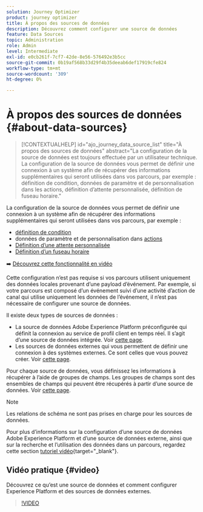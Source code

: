 ```yaml
---
solution: Journey Optimizer
product: journey optimizer
title: À propos des sources de données
description: Découvrez comment configurer une source de données
feature: Data Sources
topic: Administration
role: Admin
level: Intermediate
exl-id: e0cb261f-7cf7-42de-8e56-576492e3b5cc
source-git-commit: 0b19af568b33d29f4b35deeab6def17919cfe824
workflow-type: tm+mt
source-wordcount: '309'
ht-degree: 0%

---
```


# À propos des sources de données {#about-data-sources}

>[!CONTEXTUALHELP]
>id="ajo_journey_data_source_list"
>title="À propos des sources de données"
>abstract="La configuration de la source de données est toujours effectuée par un utilisateur technique. La configuration de la source de données vous permet de définir une connexion à un système afin de récupérer des informations supplémentaires qui seront utilisées dans vos parcours, par exemple : définition de condition, données de paramètre et de personnalisation dans les actions, définition d’attente personnalisée, définition de fuseau horaire."

La configuration de la source de données vous permet de définir une connexion à un système afin de récupérer des informations supplémentaires qui seront utilisées dans vos parcours, par exemple :

* [définition de condition](../building-journeys/condition-activity.md)
* données de paramètre et de personnalisation dans [actions](../action/action.md)
* [Définition d’une attente personnalisée](../building-journeys/wait-activity.md#custom)
* [Définition d’un fuseau horaire](../building-journeys/timezone-management.md)

➡️ [Découvrez cette fonctionnalité en vidéo](#video)

Cette configuration n’est pas requise si vos parcours utilisent uniquement des données locales provenant d’une payload d’événement. Par exemple, si votre parcours est composé d’un événement suivi d’une activité d’action de canal qui utilise uniquement les données de l’événement, il n’est pas nécessaire de configurer une source de données.

Il existe deux types de sources de données :

* La source de données Adobe Experience Platform préconfigurée qui définit la connexion au service de profil client en temps réel. Il s’agit d’une source de données intégrée. Voir [cette page](../datasource/adobe-experience-platform-data-source.md).
* Les sources de données externes qui vous permettent de définir une connexion à des systèmes externes. Ce sont celles que vous pouvez créer. Voir [cette page](../datasource/external-data-sources.md).

Pour chaque source de données, vous définissez les informations à récupérer à l’aide de groupes de champs. Les groupes de champs sont des ensembles de champs qui peuvent être récupérés à partir d’une source de données. Voir [cette page](../datasource/configure-data-sources.md#define-field-groups).

>[!NOTE]
>
>Les relations de schéma ne sont pas prises en charge pour les sources de données.

Pour plus d’informations sur la configuration d’une source de données Adobe Experience Platform et d’une source de données externe, ainsi que sur la recherche et l’utilisation des données dans un parcours, regardez cette section [tutoriel vidéo](https://experienceleague.adobe.com/docs/journey-optimizer-learn/tutorials/journey-configuration/configure-data-sources.html){target=&quot;_blank&quot;}.

## Vidéo pratique {#video}

Découvrez ce qu’est une source de données et comment configurer Experience Platform et des sources de données externes.

>[!VIDEO](https://video.tv.adobe.com/v/334256?quality=12)

